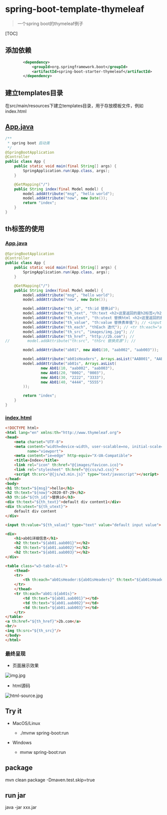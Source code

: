 # spring-boot-template-thymeleaf

> 一个spring boot的thymeleaf例子

[TOC]

## 添加依赖

```xml
        <dependency>
            <groupId>org.springframework.boot</groupId>
            <artifactId>spring-boot-starter-thymeleaf</artifactId>
        </dependency>
```

## 建立templates目录
在src/main/resources下建立templates目录，用于存放模板文件，例如index.html

## [App.java](src/main/java/com/example/lewjun/App.java)
```java
/**
 * spring boot 启动类
 */
@SpringBootApplication
@Controller
public class App {
    public static void main(final String[] args) {
        SpringApplication.run(App.class, args);
    }

    @GetMapping("/")
    public String index(final Model model) {
        model.addAttribute("msg", "hello world");
        model.addAttribute("now", new Date());
        return "index";
    }
}
```

## th标签的使用

### [App.java](src/main/java/com/example/lewjun/App.java)

```java
@SpringBootApplication
@Controller
public class App {
    public static void main(final String[] args) {
        SpringApplication.run(App.class, args);
    }

    @GetMapping("/")
    public String index(final Model model) {
        model.addAttribute("msg", "hello world");
        model.addAttribute("now", new Date());

        model.addAttribute("th_id", "th:id 替换id");
        model.addAttribute("th_text", "th:text <h2>这里返回的是h2标签</h2>");
        model.addAttribute("th_utext", "th:utext 替换html <h2>这里返回的是h2标签</h2>"); // <p th:utext="html content">default content</p>
        model.addAttribute("th_value", "th:value 替换表单值"); // <input th:value="${xxx}" />
        model.addAttribute("th_each", "thEach 迭代"); // <tr th:each="ab01:${ab01s}"></tr>
        model.addAttribute("th_src", "images/img.jpg"); //
        model.addAttribute("th_href", "http://2b.com"); //
//        model.addAttribute("th:src", "thSrc 替换资源"); //

        model.addAttribute("ab01", new Ab01(10, "aab002", "aab003"));

        model.addAttribute("ab01sHeaders", Arrays.asList("AAB001", "AAB002", "AAB003"));
        model.addAttribute("ab01s", Arrays.asList(
                new Ab01(10, "aab002", "aab003"),
                new Ab01(20, "0002", "0003"),
                new Ab01(30, "2222", "3333"),
                new Ab01(40, "4444", "5555")
        ));

        return "index";
    }
}
```

### [index.html](src/main/resources/templates/index.html)

```html
<!DOCTYPE html>
<html lang="en" xmlns:th="http://www.thymeleaf.org">
<head>
    <meta charset="UTF-8">
    <meta content="width=device-width, user-scalable=no, initial-scale=1.0, maximum-scale=1.0, minimum-scale=1.0"
          name="viewport">
    <meta content="ie=edge" http-equiv="X-UA-Compatible">
    <title>Index</title>
    <link rel="icon" th:href="@{images/favicon.ico}">
    <link rel="stylesheet" th:href="@{css/w3.css}">
    <script th:src="@{js/w3.min.js}" type="text/javascript"></script>
</head>
<body>
<h1 th:text="${msg}">hello</h1>
<h2 th:text="${now}">2020-07-29</h2>
<h3 th:id="${th_id}">替换id</h3>
<div th:text="${th_text}">default div content1</div>
<div th:utext="${th_utext}">
    default div content
</div>

<input th:value="${th_value}" type="text" value="default input value">

<div>
    <h1>ab01详细信息</h1>
    <h2 th:text="${ab01.aab001}"></h2>
    <h2 th:text="${ab01.aab002}"></h2>
    <h2 th:text="${ab01.aab003}"></h2>
</div>

<table class="w3-table-all">
    <thead>
    <tr>
        <th th:each="ab01sHeader:${ab01sHeaders}" th:text="${ab01sHeader}"></th>
    </tr>
    </thead>
    <tr th:each="ab01:${ab01s}">
        <td th:text="${ab01.aab001}"></td>
        <td th:text="${ab01.aab002}"></td>
        <td th:text="${ab01.aab003}"></td>
    </tr>
</table>
<a th:href="${th_href}">2b.com</a>
<br/>
<img th:src="${th_src}"/>
</body>
</html>
```

### 最终呈现

* 页面展示效果

![img.jpg](src/main/resources/static/images/img.jpg)

* html源码

![html-source.jpg](src/main/resources/static/images/html-source.jpg)


## Try it

* MacOS/Linux
    * ./mvnw spring-boot:run

* Windows
    * mvnw spring-boot:run

## package

mvn clean package -Dmaven.test.skip=true

## run jar

java -jar xxx.jar

